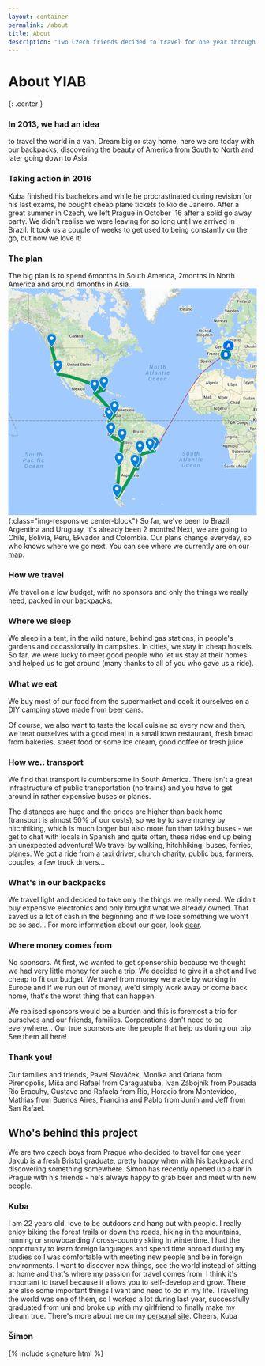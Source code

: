 ```yaml
---
layout: container
permalink: /about
title: About
description: "Two Czech friends decided to travel for one year through South America and Asia, living out of their backpacks. Find out all about this backpacking journey and the guys behind it on this page."
---
```

# About YIAB
{: .center }

### In 2013, we had an idea
to travel the world in a van. Dream big or stay home, here we are today with our backpacks, discovering the beauty of America from South to North and later going down to Asia.

### Taking action in 2016
Kuba finished his bachelors and while he procrastinated during revision for his last exams, he bought cheap plane tickets to Rio de Janeiro. After a great summer in Czech, we left Prague in October '16 after a solid go away party. We didn't realise we were leaving for so long until we arrived in Brazil. It took us a couple of weeks to get used to being constantly on the go, but now we love it! 

### The plan 
The big plan is to spend 6months in South America, 2months in North America and around 4months in Asia. 
![The plan](/assets/jpegs/plan_map.png){:class="img-responsive center-block"}
So far, we've been to Brazil, Argentina and Uruguay, it's already been 2 months! Next, we are going to Chile, Bolivia, Peru, Ekvador and Colombia. Our plans change everyday, so who knows where we go next. You can see where we currently are on our [map](/map).

### How we travel

We travel on a low budget, with no sponsors and only the things we really need, packed in our backpacks.

### Where we sleep
We sleep in a tent, in the wild nature, behind gas stations, in people's gardens and occassionally in campsites. In cities, we stay in cheap hostels. So far, we were lucky to meet good people who let us stay at their homes and helped us to get around (many thanks to all of you who gave us a ride). 

### What we eat
We buy most of our food from the supermarket and cook it ourselves on a DIY camping stove made from beer cans. 

Of course, we also want to taste the local cuisine so every now and then, we treat ourselves with a good meal in a small town restaurant, fresh bread from bakeries, street food or some ice cream, good coffee or fresh juice. 

### How we.. transport
We find that transport is cumbersome in South America. There isn't a great infrastructure of public transportation (no trains) and you have to get around in rather expensive buses or planes. 

The distances are huge and the prices are higher than back home (transport is almost 50% of our costs), so we try to save money by hitchhiking, which is much longer but also more fun than taking buses - we get to chat with locals in Spanish and quite often, these rides end up being an unexpected adventure! We travel by walking, hitchhiking, buses, ferries, planes. We got a ride from a taxi driver, church charity, public bus, farmers, couples, a few truck drivers... 

### What's in our backpacks
We travel light and decided to take only the things we really need. We didn't buy expensive electronics and only brought what we already owned. That saved us a lot of cash in the beginning and if we lose something we won't be so sad... For more information about our gear, look [gear](/gear).


### Where money comes from
No sponsors. At first, we wanted to get sponsorship because we thought we had very little money for such a trip. We decided to give it a shot and live cheap to fit our budget. We travel from money we made by working in Europe and if we run out of money, we'd simply work away or come back home, that's the worst thing that can happen. 

We realised sponsors would be a burden and this is foremost a trip for ourselves and our friends, families. Corporations don't need to be everywhere... Our true sponsors are the people that help us during our trip. See them all here!

### Thank you!

Our families and friends, Pavel Slováček, Monika and Oriana from Pirenopolis, Míša and Rafael from Caraguatuba, Ivan Zábojník from Pousada Rio Bracuhy, Gustavo and Rafaela from Rio, Horacio from Montevideo, Mathias from Buenos Aires, Francina and Pablo from Junín and Jeff from San Rafael.

## Who's behind this project

We are two czech boys from Prague who decided to travel for one year. Jakub is a fresh Bristol graduate, pretty happy when with his backpack and discovering something somewhere. Simon has recently opened up a bar in Prague with his friends - he's always happy to grab beer and meet with new people. 

### Kuba

I am 22 years old, love to be outdoors and hang out with people. I really enjoy biking the forest trails or down the roads, hiking in the mountains, running or snowboarding / cross-country skiing in wintertime. 
I had the opportunity to learn foreign languages and spend time abroad during my studies so I was comfortable with meeting new people and be in foreign environments. 
I want to discover new things, see the world instead of sitting at home and that's where my passion for travel comes from. I think it's important to travel because it allows you to self-develop and grow. 
There are also some important things I want and need to do in my life. Travelling the world was one of them, so I worked a lot during last year, successfully graduated from uni and broke up with my girlfriend to finally make my dream true. There's more about me on my [personal site](www.jakubvelfl.com). Cheers, Kuba

### Šimon

{% include signature.html %}
    
